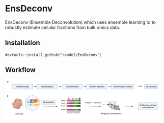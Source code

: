 # EnsDeconv
EnsDeconv (Ensemble Deconvolution) which uses ensemble learning to to robustly estimate cellular fractions from bulk omics data.

## Installation
```
devtools::install_github("randel/EnsDeconv")
```

## Workflow
<img src="./images/EnsDeconv algorithm.png"/>
